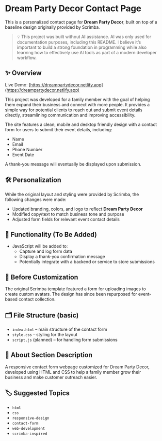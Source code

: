 # Dream Party Decor Contact Page

This is a personalized contact page for **Dream Party Decor**, built on top of a baseline design originally provided by Scrimba.

> 💡 This project was built without AI assistance. AI was only used for documentation purposes, including this README. I believe it’s important to build a strong foundation in programming while also learning how to effectively use AI tools as part of a modern developer workflow.

## ✨ Overview

Live Demo: [https://dreampartydecor.netlify.app](https://dreampartydecor.netlify.app)

This project was developed for a family member with the goal of helping them expand their business and connect with more people. It provides a simple way for potential clients to reach out and submit event details directly, streamlining communication and improving accessibility.

The site features a clean, mobile and desktop friendly design with a contact form for users to submit their event details, including:
- Name
- Email
- Phone Number
- Event Date

A thank-you message will eventually be displayed upon submission.

## 🛠️ Personalization

While the original layout and styling were provided by Scrimba, the following changes were made:
- Updated branding, colors, and logo to reflect **Dream Party Decor**
- Modified copy/text to match business tone and purpose
- Adjusted form fields for relevant event contact details

## 🚧 Functionality (To Be Added)

- JavaScript will be added to:
  - Capture and log form data
  - Display a thank-you confirmation message
  - Potentially integrate with a backend or service to store submissions

## 📸 Before Customization

The original Scrimba template featured a form for uploading images to create custom avatars. The design has since been repurposed for event-based contact collection.

## 🗂️ File Structure (basic)

- `index.html` – main structure of the contact form
- `style.css` – styling for the layout
- `script.js` (planned) – for handling form submissions

## 📌 About Section Description

A responsive contact form webpage customized for Dream Party Decor, developed using HTML and CSS to help a family member grow their business and make customer outreach easier.

## 🏷️ Suggested Topics

- `html`
- `css`
- `responsive-design`
- `contact-form`
- `web-development`
- `scrimba-inspired`
